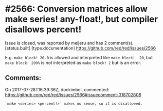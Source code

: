 
#2566: Conversion matrices allow make series! any-float!, but compiler disallows percent!
================================================================================
Issue is closed, was reported by meijeru and has 2 comment(s).
[status.built] [type.documentation]
<https://github.com/red/red/issues/2566>

E.g. `make block! 20.0` is allowed and interpreted like `make block!  20`, but `make block! 200%` is not interpreted as `make block! 2` but is an error. 


Comments:
--------------------------------------------------------------------------------

On 2017-07-28T16:39:36Z, dockimbel, commented:
<https://github.com/red/red/issues/2566#issuecomment-318702808>

    `make <series> <percent!>` makes no sense, so it is disallowed.

